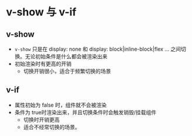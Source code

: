 # v-show 与 v-if

## v-show
* ``v-show`` 只是在 display: none 和 display: block|inline-block|flex ... 之间切换。无论初始条件是什么都会被渲染出来
* 初始渲染时有更高的开销
  * 切换开销很小，适合于频繁切换的场景

## v-if
* 属性初始为 false 时，组件就不会被渲染
* 条件为 true时渲染出来，并且切换条件时会触发销毁/挂载组件
  * 切换时开销更高
  * 适合不经常切换的场景。